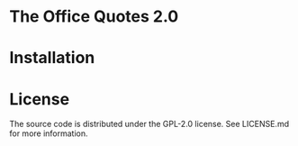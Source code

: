 # The Office Quotes 2.0

# Installation

# License

The source code is distributed under the GPL-2.0 license. See LICENSE.md for more information.
